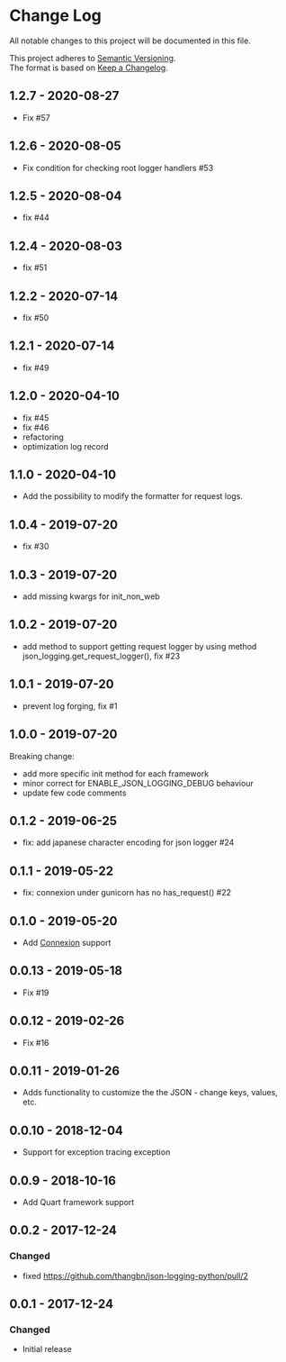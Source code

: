 # Change Log
All notable changes to this project will be documented in this file.

This project adheres to [Semantic Versioning](http://semver.org/).  
The format is based on [Keep a Changelog](http://keepachangelog.com/).

## 1.2.7 - 2020-08-27
 - Fix #57

## 1.2.6 - 2020-08-05
 - Fix condition for checking root logger handlers #53

## 1.2.5 - 2020-08-04
 - fix #44
 
## 1.2.4 - 2020-08-03
 - fix #51

## 1.2.2 - 2020-07-14
 - fix #50
 
## 1.2.1 - 2020-07-14
 - fix #49
 
## 1.2.0 - 2020-04-10
 - fix #45
 - fix #46
 - refactoring
 - optimization log record

## 1.1.0 - 2020-04-10
 - Add the possibility to modify the formatter for request logs.
 
## 1.0.4 - 2019-07-20
 - fix #30 

## 1.0.3 - 2019-07-20
 - add missing kwargs for init_non_web

## 1.0.2 - 2019-07-20
 - add method to support getting request logger by using method json_logging.get_request_logger(), fix #23

## 1.0.1 - 2019-07-20
 - prevent log forging, fix #1

## 1.0.0 - 2019-07-20
Breaking change:
 - add more specific init method for each framework
 - minor correct for ENABLE_JSON_LOGGING_DEBUG behaviour
 - update few code comments
 
## 0.1.2 - 2019-06-25
 - fix: add japanese character encoding for json logger #24
 
## 0.1.1 - 2019-05-22
 - fix: connexion under gunicorn has no has_request() #22
 
## 0.1.0 - 2019-05-20
 - Add [Connexion](https://github.com/zalando/connexion) support

## 0.0.13 - 2019-05-18
 - Fix #19

## 0.0.12 - 2019-02-26
 - Fix #16

## 0.0.11 - 2019-01-26
 - Adds functionality to customize the the JSON - change keys, values, etc.
 
## 0.0.10 - 2018-12-04
 - Support for exception tracing exception

## 0.0.9 - 2018-10-16
 - Add Quart framework support

## 0.0.2 - 2017-12-24

### Changed
- fixed https://github.com/thangbn/json-logging-python/pull/2 

## 0.0.1 - 2017-12-24

### Changed
- Initial release
